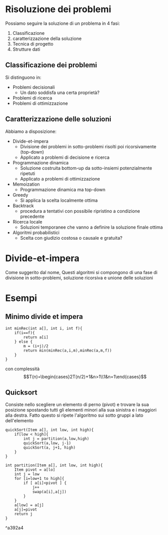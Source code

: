
# Risoluzione dei problemi
Possiamo seguire la soluzione di un problema in 4 fasi:
1. Classificazione
2. caratterizzazione della soluzione
3. Tecnica di progetto
4. Strutture dati

## Classificazione dei problemi
Si distinguono in:
- Problemi decisionali
	- Un dato soddisfa una certa proprietà?
- Problemi di ricerca
- Problemi di ottimizzazione

## Caratterizzazione delle soluzioni
Abbiamo a disposizione:
- Divide-et-impera
	- Divisione dei problemi in sotto-problemi risolti poi ricorsivamente (top-down)
	- Applicato a problemi di decisione e ricerca
- Programmazione dinamica
	- Soluzione costruita bottom-up da sotto-insiemi potenzialmente ripetuti
	- Applicato a problemi di ottimizzazione
- Memoization
	- Programmazione dinamica ma top-down
- Greedy
	- Si applica la scelta localmente ottima
- Backtrack
	- procedura a tentativi con possibile ripristino a condizione precedente
- Ricerca locale
	- Soluzioni temporanee che vanno a definire la soluzione finale ottima
- Algoritmi probabilistici
	- Scelta con giudizio costosa o causale e gratuita?

# Divide-et-impera
Come suggerito dal nome, Questi algoritmi si compongono di una fase di divisione in sotto-problemi, soluzione ricorsiva e unione delle soluzioni

# Esempi
## Minimo divide et impera
```
int minRec(int a[], int i, int f){
	if(i==f){
		return a[i]
	} else {
		m = (i+j)/2
		return min(minRec(a,i,m),minRec(a,m,f))
	}
}
```
con complessità
$$T(n)=\begin{cases}2T(n/2)+1&n>1\\1&n=1\end{cases}$$

## Quicksort
Consiste nello scegliere un elemento di perno (pivot) e trovare la sua posizione spostando tutti gli elementi minori alla sua sinistra e i maggiori alla destra. Fatto questo si ripete l'algoritmo sui sotto gruppi a lato dell'elemento

```
quickSort(Item a[], int low, int high){
	if[low < high]{
		int j = partition(a,low,high)
		quickSort(a,low, j-1)
		quickSort(a, j+1, high)
	}
}

int partition(Item a[], int low, int high){
	Item pivot = a[lo]
	int j = low
	for [i=low+1 to high]{
		if [ a[i]<pivot ] {
			j++
			swap(a[i],a[j])
		}
	}
	a[low] = a[j]
	a[j]=pivot
	return j
}
```

^a392a4

